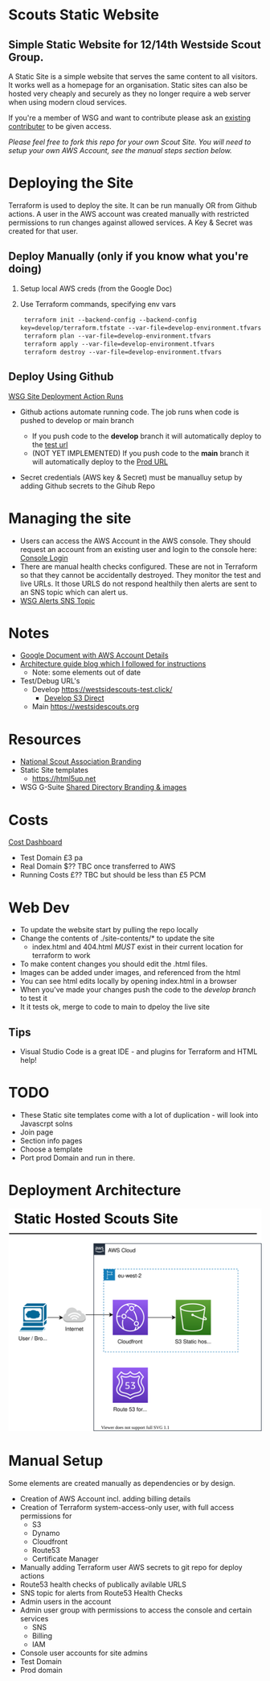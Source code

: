 # Scouts Static Website
## Simple Static Website for 12/14th Westside Scout Group. 

A Static Site is a simple website that serves the same content to all visitors. It works well as a homepage for an organisation. Static sites can also be hosted very cheaply and securely as they no longer require a web server when using modern cloud services.

If you're a member of WSG and want to contribute please ask an [existing contributer](https://github.com/seahorseing-around/wsg-scout-website/graphs/contributors) to be given access.

_Please feel free to fork this repo for your own Scout Site. You will need to setup your own AWS Account, see the manual steps section below._


# Deploying the Site
Terraform is used to deploy the site. It can be run manually OR from Github actions. A user in the AWS account was created manually with restricted permissions to run changes against allowed services. A Key & Secret was created for that user.

## Deploy Manually (only if you know what you're doing)
1. Setup local AWS creds (from the Google Doc)
2. Use Terraform commands, specifying env vars

        terraform init --backend-config --backend-config key=develop/terraform.tfstate --var-file=develop-environment.tfvars
        terraform plan --var-file=develop-environment.tfvars  
        terraform apply --var-file=develop-environment.tfvars
        terraform destroy --var-file=develop-environment.tfvars


## Deploy Using Github
[WSG Site Deployment Action Runs](https://github.com/seahorseing-around/wsg-scout-website/actions)
- Github actions automate running code. The job runs when code is pushed to develop or main branch

  - If you push code to the **develop** branch it will automatically deploy to the [test url](https://westsidescouts-test.click)
  - (NOT YET IMPLEMENTED) If you push code to the **main** branch it will automatically deploy to the [Prod URL](https://westsidescouts.org)
- Secret credentials (AWS key & Secret) must be manualluy setup by adding Github secrets to the Gihub Repo

# Managing the site
- Users can access the AWS Account in the AWS console. They should request an account from an existing user and login to the console here: [Console Login](https://584012295436.signin.aws.amazon.com/console)
- There are manual health checks configured. These are not in Terraform so that they cannot be accidentally destroyed. They monitor the test and live URLs. It those URLS do not respond healthily then alerts are sent to an SNS topic which can alert us. 
- [WSG Alerts SNS Topic](https://us-east-1.console.aws.amazon.com/sns/v3/home?region=us-east-1#/topic/arn:aws:sns:us-east-1:584012295436:WSGAlerts)

# Notes
- [Google Document with AWS Account Details](https://docs.google.com/document/d/18WbEa5Qumo8f6hDoJRbk1vz-V55H1fqNEk1sAgX4L3E/edit?usp=sharing)
- [Architecture guide blog which I followed for instructions](https://www.alexhyett.com/terraform-s3-static-website-hosting/)
  - Note: some elements out of date
- Test/Debug URL's
  - Develop https://westsidescouts-test.click/
    - [Develop S3 Direct](https://wsg-website-dev.s3.eu-west-2.amazonaws.com/index.html)
  - Main https://westsidescouts.org

# Resources
- [National Scout Association Branding](https://scoutsbrand.org.uk/catalogue/category/digital/logos/scout-logo)
- Static Site templates 
  - https://html5up.net
- WSG G-Suite [Shared Directory Branding & images](https://drive.google.com/drive/folders/1FVgQErbhAFs5Nhvo-L9ipOWVbHszuW0I)

# Costs
[Cost Dashboard](https://us-east-1.console.aws.amazon.com/cost-management/home?region=us-east-1)
- Test Domain £3 pa
- Real Domain $?? TBC once transferred to AWS
- Running Costs £?? TBC but should be less than £5 PCM
  

# Web Dev
- To update the website start by pulling the repo locally
- Change the contents of ./site-contents/* to update the site
  - index.html and 404.html *MUST* exist in their current location for terraform to work
- To make content changes you should edit the .html files.
- Images can be added under images, and referenced from the html
- You can see html edits locally by opening  index.html in a browser
- When you've made your changes push the code to the *develop branch* to test it
- It it tests ok, merge to code to main to dpeloy the live site

## Tips
- Visual Studio Code is a great IDE - and plugins for Terraform and HTML help!

# TODO
- These Static site templates come with a lot of duplication - will look into Javascrpt solns
- Join page
- Section info pages
- Choose a template
- Port prod Domain and run in there.

# Deployment Architecture
![Arch Diagram](static-site.svg)

# Manual Setup

Some elements are created manually as dependencies or by design.

- Creation of AWS Account incl. adding billing details
- Creation of Terraform system-access-only user, with full access permissions for
  - S3
  - Dynamo
  - Cloudfront
  - Route53
  - Certificate Manager
- Manually adding Terraform user AWS secrets to git repo for deploy actions
- Route53 health checks of publically avilable URLS
- SNS topic for alerts from Route53 Health Checks
- Admin users in the account
- Admin user group with permissions to access the console and certain services
  - SNS
  - Billing
  - IAM
- Console user accounts for site admins
- Test Domain
- Prod domain
